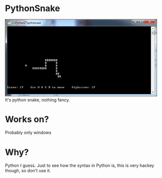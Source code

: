 # PythonSnake
![Snake in Python](/screenshot.png?raw=true "Snake")
It's python snake, nothing fancy.

# Works on?
Probably only windows

# Why?
Python I guess. Just to see how the syntax in Python is, this is very hackey though, so don't use it.
